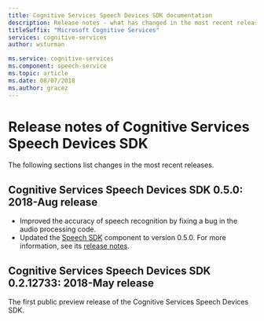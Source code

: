 ```yaml
---
title: Cognitive Services Speech Devices SDK documentation
description: Release notes - what has changed in the most recent releases
titleSuffix: "Microsoft Cognitive Services"
services: cognitive-services
author: wsturman

ms.service: cognitive-services
ms.component: speech-service
ms.topic: article
ms.date: 08/07/2018
ms.author: gracez
---
```


# Release notes of Cognitive Services Speech Devices SDK

The following sections list changes in the most recent releases.

## Cognitive Services Speech Devices SDK 0.5.0: 2018-Aug release

* Improved the accuracy of speech recognition by fixing a bug in the audio processing code.
* Updated the [Speech SDK](https://docs.microsoft.com/azure/cognitive-services/speech-service/speech-sdk-reference) component to version 0.5.0. For more information, see its 
[release notes](releasenotes.md#cognitive-services-speech-sdk-050-2018-july-release).

## Cognitive Services Speech Devices SDK 0.2.12733: 2018-May release

The first public preview release of the Cognitive Services Speech Devices SDK.
